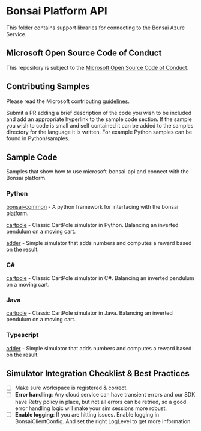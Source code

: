 # Bonsai Platform API

This folder contains support libraries for connecting to the Bonsai Azure Service.

## Microsoft Open Source Code of Conduct

This repository is subject to the [Microsoft Open Source Code of Conduct](https://opensource.microsoft.com/codeofconduct).

## Contributing Samples

Please read the Microsoft contributing [guidelines](CONTRIBUTING.md).

Submit a PR adding a brief description of the code you wish to be included and add an appropriate hyperlink to the sample code section. If the sample you wish to code is small and self contained it can be added to the samples directory for the language it is written. For example Python samples can be found in Python/samples.

## Sample Code

Samples that show how to use microsoft-bonsai-api and connect with the Bonsai platform.

### Python

[bonsai-common](https://github.com/microsoft/bonsai-common) - A python framework for interfacing with the bonsai platform.

[cartpole](https://github.com/microsoft/microsoft-bonsai-api/tree/main/Python/samples/cartpole) - Classic CartPole simulator in Python. Balancing an inverted pendulum on a moving cart.

[adder](https://github.com/microsoft/microsoft-bonsai-api/tree/main/Python/samples/adder) - Simple simulator that adds numbers and computes a reward based on the result.

### C#

[cartpole](https://github.com/microsoft/microsoft-bonsai-api/tree/main/CSharp/samples/Microsoft.Bonsai.Api.Samples.Cartpole) - Classic CartPole simulator in C#. Balancing an inverted pendulum on a moving cart.

### Java

[cartpole](https://github.com/microsoft/cartpole-java) - Classic CartPole simulator in Java. Balancing an inverted pendulum on a moving cart.

### Typescript

[adder](https://github.com/microsoft/microsoft-bonsai-api/tree/main/Typescript/samples/adder) - Simple simulator that adds numbers and computes a reward based on the result.

## Simulator Integration Checklist & Best Practices
- [ ] Make sure workspace is registered & correct.
- [ ] **Error handling**: Any cloud service can have transient errors and our SDK have Retry policy in place, but not all errors can be retried, so a good error handling logic will make your sim sessions more robust.
- [ ] **Enable logging**: If you are hitting issues. Enable logging in BonsaiClientConfig. And set the right LogLevel to get more information.
